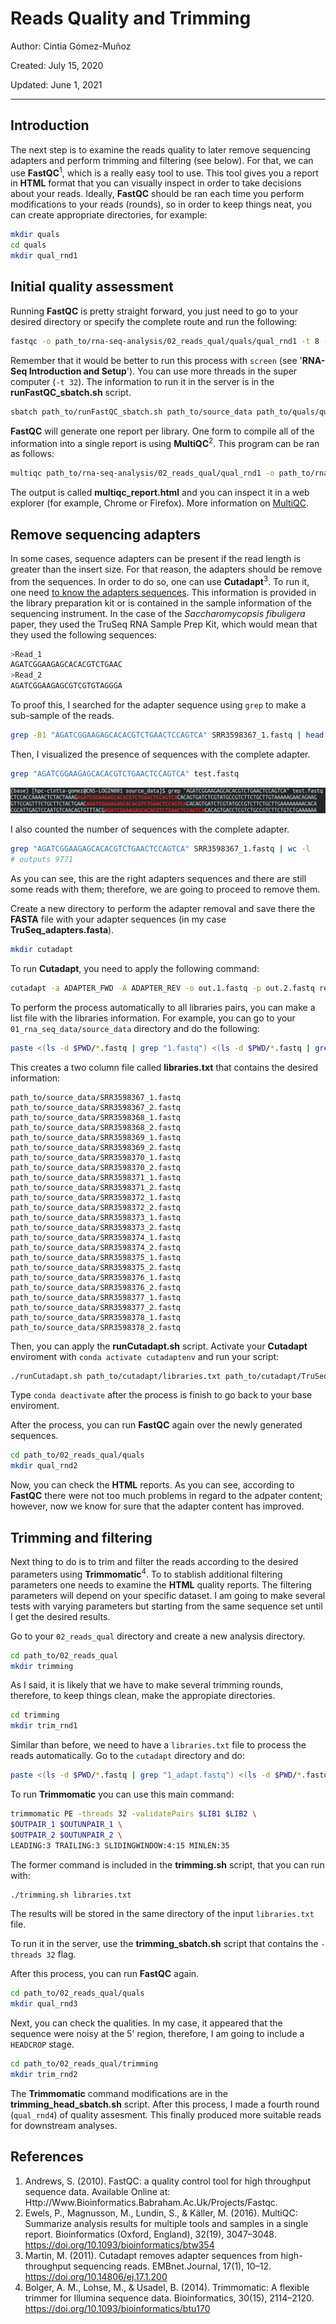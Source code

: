 # Reads Quality and Trimming

Author: Cintia Gómez-Muñoz

Created: July 15, 2020

Updated: June 1, 2021

---

## Introduction

The next step is to examine the reads quality to later remove sequencing adapters and perform trimming and filtering (see below). For that, we can use **FastQC**<sup>1</sup>, which is a really easy tool to use. This tool gives you a report in **HTML** format that you can visually inspect in order to take decisions about your reads. Ideally, **FastQC** should be ran each time you perform modifications to your reads (rounds), so in order to keep things neat, you can create appropriate directories, for example:

```bash
mkdir quals
cd quals
mkdir qual_rnd1
```

## Initial quality assessment

Running **FastQC** is pretty straight forward, you just need to go to your desired directory or specify the complete route and run the following:

```bash
fastqc -o path_to/rna-seq-analysis/02_reads_qual/quals/qual_rnd1 -t 8 --noextract path_to/rna-seq-analysis/01_rna_seq_data/source_data/*.fastq
```

Remember that it would be better to run this process with `screen` (see '**RNA-Seq Introduction and Setup**'). You can use more threads in the super computer (`-t 32`). The information to run it in the server is in the **runFastQC_sbatch.sh** script.

```bash
sbatch path_to/runFastQC_sbatch.sh path_to/source_data path_to/quals/qual_rnd1
```

**FastQC** will generate one report per library. One form to compile all of the information into a single report is using **MultiQC**<sup>2</sup>. This program can be ran as follows:

```bash
multiqc path_to/rna-seq-analysis/02_reads_qual/qual_rnd1 -o path_to/rna-seq-analysis/02_reads_qual/qual_rnd1
```

The output is called **multiqc_report.html** and you can inspect it in a web explorer (for example, Chrome or Firefox). More information on [MultiQC](https://multiqc.info/).

## Remove sequencing adapters

In some cases, sequence adapters can be present if the read length is greater than the insert size. For that reason, the adapters should be remove from the sequences. In order to do so, one can use **Cutadapt**<sup>3</sup>. To run it, one need [to know the adapters sequences](https://support.illumina.com/bulletins/2016/12/what-sequences-do-i-use-for-adapter-trimming.html). This information is provided in the library preparation kit or is contained in the sample information of the sequencing instrument. In the case of the _Saccharomycopsis fibuligera_ paper, they used the TruSeq RNA Sample Prep Kit, which would mean that they used the following sequences:

```bash
>Read_1
AGATCGGAAGAGCACACGTCTGAAC
>Read_2
AGATCGGAAGAGCGTCGTGTAGGGA
```

To proof this, I searched for the adapter sequence using `grep` to make a sub-sample of the reads.

```bash
grep -B1 "AGATCGGAAGAGCACACGTCTGAACTCCAGTCA" SRR3598367_1.fastq | head > test.fastq
```

Then, I visualized the presence of sequences with the complete adapter.

```bash
grep "AGATCGGAAGAGCACACGTCTGAACTCCAGTCA" test.fastq
```

![image](images/grep_adapter.png)

I also counted the number of sequences with the complete adapter.

```bash
grep "AGATCGGAAGAGCACACGTCTGAACTCCAGTCA" SRR3598367_1.fastq | wc -l
# outputs 9771
```

As you can see, this are the right adapters sequences and there are still some reads with them; therefore, we are going to proceed to remove them.

Create a new directory to perform the adapter removal and save there the **FASTA** file with your adapter sequences (in my case **TruSeq_adapters.fasta**).

```bash
mkdir cutadapt
```

To run **Cutadapt**, you need to apply the following command:

```bash
cutadapt -a ADAPTER_FWD -A ADAPTER_REV -o out.1.fastq -p out.2.fastq reads.1.fastq reads.2.fastq
```

To perform the process automatically to all libraries pairs, you can make a list file with the libraries information. For example, you can go to your `01_rna_seq_data/source_data` directory and do the following:

```bash
paste <(ls -d $PWD/*.fastq | grep "1.fastq") <(ls -d $PWD/*.fastq | grep "2.fastq") > path_to/cutadapt/libraries.txt
```

This creates a two column file called **libraries.txt** that contains the desired information:

```none
path_to/source_data/SRR3598367_1.fastq  path_to/source_data/SRR3598367_2.fastq
path_to/source_data/SRR3598368_1.fastq  path_to/source_data/SRR3598368_2.fastq
path_to/source_data/SRR3598369_1.fastq  path_to/source_data/SRR3598369_2.fastq
path_to/source_data/SRR3598370_1.fastq  path_to/source_data/SRR3598370_2.fastq
path_to/source_data/SRR3598371_1.fastq  path_to/source_data/SRR3598371_2.fastq
path_to/source_data/SRR3598372_1.fastq  path_to/source_data/SRR3598372_2.fastq
path_to/source_data/SRR3598373_1.fastq  path_to/source_data/SRR3598373_2.fastq
path_to/source_data/SRR3598374_1.fastq  path_to/source_data/SRR3598374_2.fastq
path_to/source_data/SRR3598375_1.fastq  path_to/source_data/SRR3598375_2.fastq
path_to/source_data/SRR3598376_1.fastq  path_to/source_data/SRR3598376_2.fastq
path_to/source_data/SRR3598377_1.fastq  path_to/source_data/SRR3598377_2.fastq
path_to/source_data/SRR3598378_1.fastq  path_to/source_data/SRR3598378_2.fastq
```

Then, you can apply the **runCutadapt.sh** script. Activate your **Cutadapt** enviroment with `conda activate cutadaptenv` and run your script:

```bash
./runCutadapt.sh path_to/cutadapt/libraries.txt path_to/cutadapt/TruSeq_adapters.fasta
```

Type `conda deactivate` after the process is finish to go back to your base enviroment.

After the process, you can run **FastQC** again over the newly generated sequences.

```bash
cd path_to/02_reads_qual/quals
mkdir qual_rnd2
```

Now, you can check the **HTML** reports. As you can see, according to **FastQC** there were not too much problems in regard to the adpater content; however, now we know for sure that the adapter content has improved.

## Trimming and filtering

Next thing to do is to trim and filter the reads according to the desired parameters using **Trimmomatic**<sup>4</sup>. To to stablish additional filtering parameters one needs to examine the **HTML** quality reports. The filtering parameters will depend on your specific dataset. I am going to make several tests with varying parameters but starting from the same sequence set until I get the desired results.

Go to your `02_reads_qual` directory and create a new analysis directory.

```bash
cd path_to/02_reads_qual
mkdir trimming
```

As I said, it is likely that we have to make several trimming rounds, therefore, to keep things clean, make the appropiate directories.

```bash
cd trimming
mkdir trim_rnd1
```

Similar than before, we need to have a `libraries.txt` file to process the reads automatically. Go to the `cutadapt` directory and do:

```bash
paste <(ls -d $PWD/*.fastq | grep "1_adapt.fastq") <(ls -d $PWD/*.fastq | grep "2_adapt.fastq") > path_to/trimming/libraries.txt
```

To run **Trimmomatic** you can use this main command:

```bash
trimmomatic PE -threads 32 -validatePairs $LIB1 $LIB2 \
$OUTPAIR_1 $OUTUNPAIR_1 \
$OUTPAIR_2 $OUTUNPAIR_2 \
LEADING:3 TRAILING:3 SLIDINGWINDOW:4:15 MINLEN:35
```

The former command is included in the **trimming.sh** script, that you can run with:

```bash
./trimming.sh libraries.txt
```

The results will be stored in the same directory of the input `libraries.txt` file.

To run it in the server, use the **trimming_sbatch.sh** script that contains the `-threads 32` flag.

After this process, you can run **FastQC** again.

```bash
cd path_to/02_reads_qual/quals
mkdir qual_rnd3
```

Next, you can check the qualities. In my case, it appeared that the sequence were noisy at the 5' region, therefore, I am going to include a `HEADCROP` stage.

```bash
cd path_to/02_reads_qual/trimming
mkdir trim_rnd2
```

The **Trimmomatic** command modifications are in the **trimming_head_sbatch.sh** script. After this process, I made a fourth round (`qual_rnd4`) of quality assesment. This finally produced more suitable reads for downstream analyses.

## References

1. Andrews, S. (2010). FastQC: a quality control tool for high throughput sequence data. Available Online at: Http://Www.Bioinformatics.Babraham.Ac.Uk/Projects/Fastqc.
2. Ewels, P., Magnusson, M., Lundin, S., & Käller, M. (2016). MultiQC: Summarize analysis results for multiple tools and samples in a single report. Bioinformatics (Oxford, England), 32(19), 3047–3048. https://doi.org/10.1093/bioinformatics/btw354
3. Martin, M. (2011). Cutadapt removes adapter sequences from high-throughput sequencing reads. EMBnet.Journal, 17(1), 10–12. https://doi.org/10.14806/ej.17.1.200
4. Bolger, A. M., Lohse, M., & Usadel, B. (2014). Trimmomatic: A flexible trimmer for Illumina sequence data. Bioinformatics, 30(15), 2114–2120. https://doi.org/10.1093/bioinformatics/btu170
